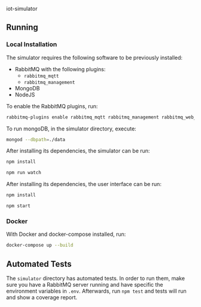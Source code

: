 iot-simulator

## Running

### Local Installation

The simulator requires the following software to be previously installed:
* RabbitMQ with the following plugins:
    * `rabbitmq_mqtt`
    * `rabbitmq_management`
* MongoDB
* NodeJS

To enable the RabbitMQ plugins, run: 
```bash
rabbitmq-plugins enable rabbitmq_mqtt rabbitmq_management rabbitmq_web_stomp
```

To run mongoDB, in the simulator directory, execute:
```bash
mongod --dbpath=./data
```

After installing its dependencies, the simulator can be run:
```bash
npm install

npm run watch
```

After installing its dependencies, the user interface can be run:
```bash
npm install

npm start
```

### Docker

With Docker and docker-compose installed, run:

```bash
docker-compose up --build
```

## Automated Tests

The `simulator` directory has automated tests. 
In order to run them, make sure you have a RabbitMQ server running and have specific the environment variables in `.env`.
Afterwards, run `npm test` and tests will run and show a coverage report.
